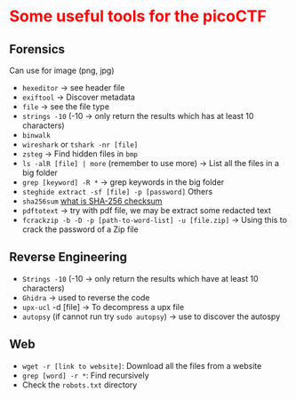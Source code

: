 # <span style="color:#ff0000">Some useful tools for the picoCTF</span>

## Forensics

Can use for image (png, jpg)

- `hexeditor` -> see header file
- `exiftool` -> Discover metadata
- `file` -> see the file type
- `strings -10` (-10 -> only return the results which has at least 10 characters)
- `binwalk`
- `wireshark` or `tshark -nr [file]`
- `zsteg` -> Find hidden files in `bmp`
- `ls -alR [file] | more` (remember to use more)
-> List all the files in a big folder  
- `grep [keyword] -R *` -> grep keywords in the big folder
- `steghide extract -sf [file] -p [password]`
  Others
- `sha256sum` [what is SHA-256 checksum](./Others/what%20is%20SHA-256%20checksum.md)
- `pdftotext` -> try with pdf file, we may be extract some redacted text
- `fcrackzip -b -D -p [path-to-word-list] -u [file.zip]` -> Using this to crack the password of a Zip file

## Reverse Engineering

- `Strings -10` (-10 -> only return the results which have at least 10 characters)
- `Ghidra` -> used to reverse the code
- `upx-ucl` -d [file] -> To decompress a upx file
- `autopsy` (if cannot run try `sudo autopsy`) -> use to discover the autospy

## Web 
- `wget -r [link to website]`: Download all the files from a website
- `grep [word] -r *`: Find recursively
- Check the `robots.txt` directory
